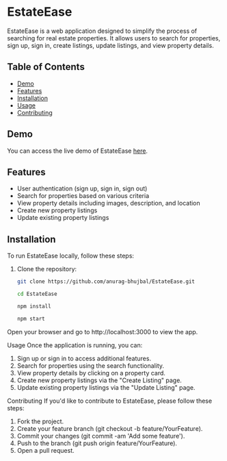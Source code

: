 # EstateEase

EstateEase is a web application designed to simplify the process of searching for real estate properties. It allows users to search for properties, sign up, sign in, create listings, update listings, and view property details.

## Table of Contents

- [Demo](#demo)
- [Features](#features)
- [Installation](#installation)
- [Usage](#usage)
- [Contributing](#contributing)

## Demo

You can access the live demo of EstateEase [here](https://estateease.onrender.com/).

## Features

- User authentication (sign up, sign in, sign out)
- Search for properties based on various criteria
- View property details including images, description, and location
- Create new property listings
- Update existing property listings

## Installation

To run EstateEase locally, follow these steps:

1. Clone the repository:

   ```bash
   git clone https://github.com/anurag-bhujbal/EstateEase.git

   cd EstateEase

   npm install

   npm start

Open your browser and go to http://localhost:3000 to view the app.

Usage
Once the application is running, you can:

1. Sign up or sign in to access additional features.
2. Search for properties using the search functionality.
3. View property details by clicking on a property card.
4. Create new property listings via the "Create Listing" page.
5. Update existing property listings via the "Update Listing" page.

Contributing
If you'd like to contribute to EstateEase, please follow these steps:

1. Fork the project.
2. Create your feature branch (git checkout -b feature/YourFeature).
3. Commit your changes (git commit -am 'Add some feature').
4. Push to the branch (git push origin feature/YourFeature).
5. Open a pull request.

